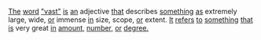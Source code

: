 [The](./the.md) [word](./word.md) ["vast"](./vast.md) [is](./is.md) [an](./an.md) adjective [that](./that.md) describes [something](./something.md) [as](./as.md) extremely large, wide, [or](./or.md) immense [in](./in.md) size, scope, [or](./or.md) extent. [It](./it.md) [refers](./refers.md) [to](./to.md) [something](./something.md) [that](./that.md) [is](./is.md) very great [in](./in.md) [amount,](./amount.md) [number,](./number.md) [or](./or.md) [degree.](./degree.md)